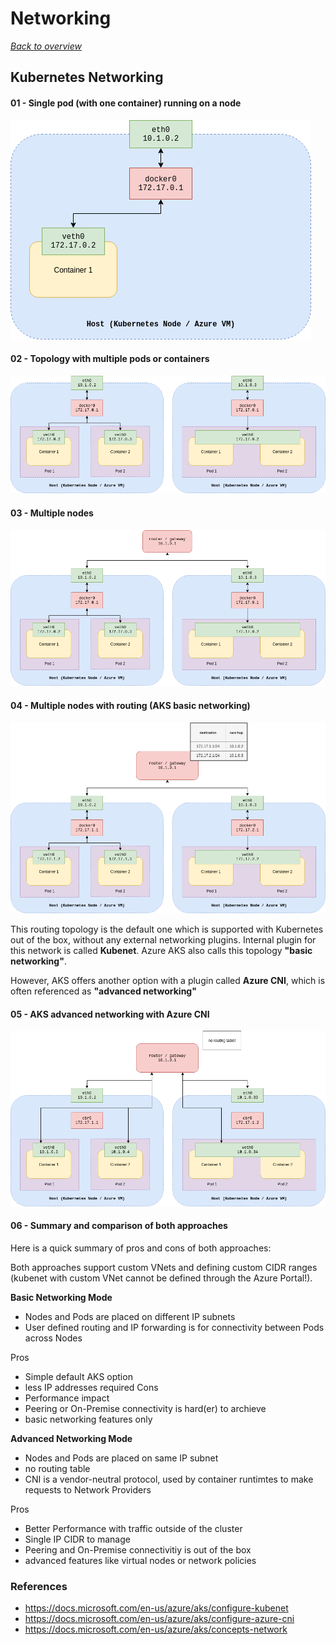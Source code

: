 # Networking

[_Back to overview_](README.md)

## Kubernetes Networking

#### 01 - Single pod (with one container) running on a node

![Single pod](images/pod-networking-1.png)

#### 02 - Topology with multiple pods or containers

![Multiple pods](images/pod-networking-2-multiple-pods.png)

#### 03 - Multiple nodes

![Multiple nodes](images/pod-networking-3-multiple-nodes.png)

#### 04 - Multiple nodes with routing (AKS basic networking)

![Multiple nodes (with fixed routing)](images/pod-networking-4-multiple-nodes-with-routing.png)

This routing topology is the default one which is supported with Kubernetes out of the box, without any external networking plugins. Internal plugin for this network is called **Kubenet**. Azure AKS also calls this topology **"basic networking"**.

However, AKS offers another option with a plugin called **Azure CNI**, which is often referenced as **"advanced networking"**

#### 05 - AKS advanced networking with Azure CNI

![AKS advanced networking](images/pod-networking-5-aks-advanced-networking.png)

#### 06 - Summary and comparison of both approaches

Here is a quick summary of pros and cons of both approaches:

Both approaches support custom VNets and defining custom CIDR ranges (kubenet with custom VNet cannot be defined through the Azure Portal!).

**Basic Networking Mode**

- Nodes and Pods are placed on different IP subnets
- User defined routing and IP forwarding is for connectivity between Pods across Nodes

Pros
  - Simple default AKS option
  - less IP addresses required
Cons
  - Performance impact
  - Peering or On-Premise connectivity is hard(er) to archieve
  - basic networking features only

**Advanced Networking Mode**

- Nodes and Pods are placed on same IP subnet
- no routing table
- CNI is a vendor-neutral protocol, used by container runtimtes to make requests to Network Providers

Pros
  - Better Performance with traffic outside of the cluster
  - Single IP CIDR to manage
  - Peering and On-Premise connectivitiy is out of the box
  - advanced features like virtual nodes or network policies

### References
- https://docs.microsoft.com/en-us/azure/aks/configure-kubenet
- https://docs.microsoft.com/en-us/azure/aks/configure-azure-cni
- https://docs.microsoft.com/en-us/azure/aks/concepts-network


